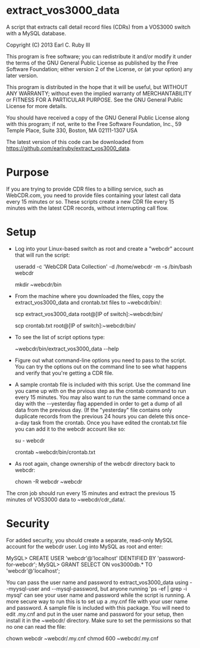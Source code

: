 extract_vos3000_data
====================

A script that extracts call detail record files (CDRs) from a VOS3000 switch with a MySQL database.

Copyright (C) 2013 Earl C. Ruby III

This program is free software; you can redistribute it and/or modify it under the terms of the GNU General Public License as published by the Free Software Foundation; either version 2 of the License, or (at your option) any later version.

This program is distributed in the hope that it will be useful, but WITHOUT ANY WARRANTY; without even the implied warranty of MERCHANTABILITY or FITNESS FOR A PARTICULAR PURPOSE. See the GNU General Public License for more details.

You should have received a copy of the GNU General Public License along with this program; if not, write to the Free Software Foundation, Inc., 59 Temple Place, Suite 330, Boston, MA 02111-1307 USA

The latest version of this code can be downloaded from https://github.com/earlruby/extract_vos3000_data.

Purpose
=======

If you are trying to provide CDR files to a billing service, such as WebCDR.com, you need to provide files containing your latest call data every 15 minutes or so. These scripts create a new CDR file every 15 minutes with the latest CDR records, without interrupting call flow.

Setup
=====

 * Log into your Linux-based switch as root and create a "webcdr" account that will run the script:

   useradd -c 'WebCDR Data Collection' -d /home/webcdr -m -s /bin/bash webcdr

   mkdir ~webcdr/bin

 * From the machine where you downloaded the files, copy the extract_vos3000_data and crontab.txt files to ~webcdr/bin/:

   scp extract_vos3000_data root@[IP of switch]:~webcdr/bin/

   scp crontab.txt root@[IP of switch]:~webcdr/bin/

 * To see the list of script options type:

   ~webcdr/bin/extract_vos3000_data --help

 * Figure out what command-line options you need to pass to the script. You can try the options out on the command line
   to see what happens and verify that you're getting a CDR file.

 * A sample crontab file is included with this script. Use the command line you came up with on the prvious step as the 
   crontab command to run every 15 minutes. You may also want to run the same command once a day with the --yesterday flag 
   appended in order to get a dump of all data from the previous day. (If the "yesterday" file contains only duplicate 
   records from the previous 24 hours you can delete this once-a-day task from the crontab.  Once you have edited the 
   crontab.txt file you can add it to the webcdr account like so:

   su - webcdr

   crontab ~webcdr/bin/crontab.txt

 * As root again, change ownership of the webcdr directory back to webcdr:

   chown -R webcdr ~webcdr

The cron job should run every 15 minutes and extract the previous 15 minutes of VOS3000 data to ~webcdr/cdr_data/.

Security
========

For added security, you should create a separate, read-only MySQL account for the webcdr user. Log into MySQL as root and enter:

   MySQL> CREATE USER 'webcdr'@'localhost' IDENTIFIED BY 'password-for-webcdr';
   MySQL> GRANT SELECT ON vos3000db.* TO 'webcdr'@'localhost';

You can pass the user name and password to extract_vos3000_data using --myysql-user and --mysql-password, but anyone running 'ps -ef | grep -i mysql' can see your user name and password while the script is running. A more secure way to run this is to set up a .my.cnf file with your user name and password. A sample file is included with this package. You will need to edit .my.cnf and put in the user name and password for your setup, then install it in the ~webcdr/ directory. Make sure to set the permissions so that no one can read the file:

   chown webcdr ~webcdr/.my.cnf
   chmod 600 ~webcdr/.my.cnf



